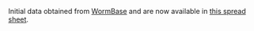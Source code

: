 Initial data obtained from [WormBase](http://www.wormbase.org) and are now available in [this spread sheet](https://docs.google.com/spreadsheet/ccc?key=0Avt3mQaA-HaMdEd6S0dfVnE4blhaY2ZIWDBvZFNjT0E#gid=1).
